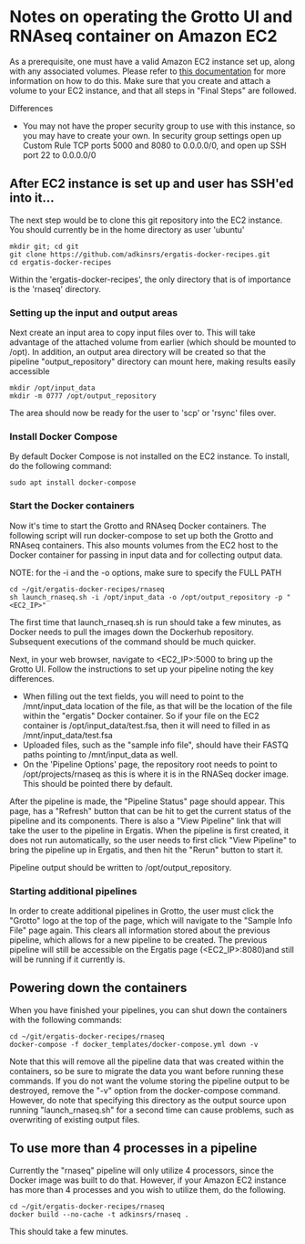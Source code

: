 # Notes on operating the Grotto UI and RNAseq container on Amazon EC2

As a prerequisite, one must have a valid Amazon EC2 instance set up, along with any associated volumes.  Please refer to [this documentation](https://github.com/IGS/Chiron/blob/master/docs/amazon_aws_setup.md) for more information on how to do this.  Make sure that you create and attach a volume to your EC2 instance, and that all steps in "Final Steps" are followed.

Differences
* You may not have the proper security group to use with this instance, so you may have to create your own.  In security group settings open up Custom Rule TCP ports 5000 and 8080 to 0.0.0.0/0, and open up SSH port 22 to 0.0.0.0/0

## After EC2 instance is set up and user has SSH'ed into it...

The next step would be to clone this git repository into the EC2 instance.  You should currently be in the home directory as user 'ubuntu'

```
mkdir git; cd git
git clone https://github.com/adkinsrs/ergatis-docker-recipes.git
cd ergatis-docker-recipes
```

Within the 'ergatis-docker-recipes', the only directory that is of importance is the 'rnaseq' directory.

### Setting up the input and output areas
Next create an input area to copy input files over to. This will take advantage of the attached volume from earlier (which should be mounted to /opt).  In addition, an output area directory will be created so that the pipeline "output_repository" directory can mount here, making results easily accessible

```
mkdir /opt/input_data
mkdir -m 0777 /opt/output_repository
```

The area should now be ready for the user to 'scp' or 'rsync' files over.

### Install Docker Compose

By default Docker Compose is not installed on the EC2 instance.  To install, do the following command:
```
sudo apt install docker-compose
```

### Start the Docker containers

Now it's time to start the Grotto and RNAseq Docker containers.  The following script will run docker-compose to set up both the Grotto and RNAseq containers.  This also mounts volumes from the EC2 host to the Docker container for passing in input data and for collecting output data.

NOTE: for the -i and the -o options, make sure to specify the FULL PATH

```
cd ~/git/ergatis-docker-recipes/rnaseq
sh launch_rnaseq.sh -i /opt/input_data -o /opt/output_repository -p "<EC2_IP>"
```

The first time that launch_rnaseq.sh is run should take a few minutes, as Docker needs to pull the images down the Dockerhub repository.  Subsequent executions of the command should be much quicker.

Next, in your web browser, navigate to <EC2_IP>:5000 to bring up the Grotto UI.  Follow the instructions to set up your pipeline noting the key differences.
* When filling out the text fields, you will need to point to the /mnt/input_data location of the file, as that will be the location of the file within the "ergatis" Docker container.  So if your file on the EC2 container is /opt/input_data/test.fsa, then it will need to filled in as /mnt/input_data/test.fsa
* Uploaded files, such as the "sample info file", should have their FASTQ paths pointing to /mnt/input_data as well.
* On the 'Pipeline Options' page, the repository root needs to point to /opt/projects/rnaseq as this is where it is in the RNASeq docker image.  This should be pointed there by default.

After the pipeline is made, the "Pipeline Status" page should appear.  This page, has a "Refresh" button that can be hit to get the current status of the pipeline and its components.  There is also a "View Pipeline" link that will take the user to the pipeline in Ergatis.  When the pipeline is first created, it does not run automatically, so the user needs to first click "View Pipeline" to bring the pipeline up in Ergatis, and then hit the "Rerun" button to start it.

Pipeline output should be written to /opt/output_repository.

### Starting additional pipelines

In order to create additional pipelines in Grotto, the user must click the "Grotto" logo at the top of the page, which will navigate to the "Sample Info File" page again.  This clears all information stored about the previous pipeline, which allows for a new pipeline to be created.  The previous pipeline will still be accessible on the Ergatis page (<EC2_IP>:8080)and still will be running if it currently is.

## Powering down the containers

When you have finished your pipelines, you can shut down the containers with the following commands:

```
cd ~/git/ergatis-docker-recipes/rnaseq
docker-compose -f docker_templates/docker-compose.yml down -v
```

Note that this will remove all the pipeline data that was created within the containers, so be sure to migrate the data you want before running these commands.  If you do not want the volume storing the pipeline output to be destroyed, remove the "-v" option from the docker-compose command.  However, do note that specifying this directory as the output source upon running "launch_rnaseq.sh" for a second time can cause problems, such as overwriting of existing output files.

## To use more than 4 processes in a pipeline

Currently the "rnaseq" pipeline will only utilize 4 processors, since the Docker image was built to do that.  However, if your Amazon EC2 instance has more than 4 processes and you wish to utilize them, do the following.

```
cd ~/git/ergatis-docker-recipes/rnaseq
docker build --no-cache -t adkinsrs/rnaseq .
```

This should take a few minutes.
